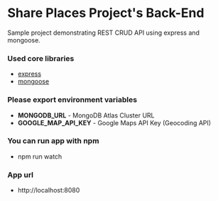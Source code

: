 # Share Places Project's Back-End

Sample project demonstrating REST CRUD API using express and mongoose.

### Used core libraries
- [express](https://expressjs.com/)
- [mongoose](https://mongoosejs.com/)

### Please export environment variables
- **MONGODB_URL** - MongoDB Atlas Cluster URL
- **GOOGLE_MAP_API_KEY** - Google Maps API Key (Geocoding API)

### You can run app with npm
- npm run watch

### App url
- http://localhost:8080
